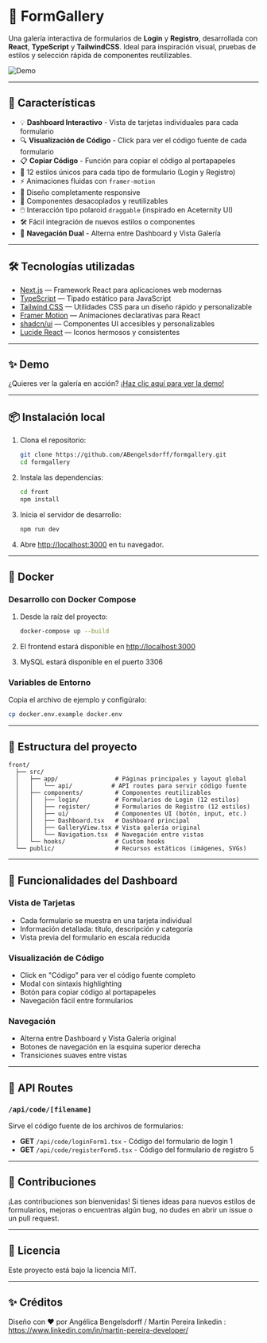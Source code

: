 # 📸 FormGallery

Una galería interactiva de formularios de **Login** y **Registro**, desarrollada con **React**, **TypeScript** y **TailwindCSS**. Ideal para inspiración visual, pruebas de estilos y selección rápida de componentes reutilizables.

![Demo](./front/public/demo.png)

---

## 🚀 Características

- 💡 **Dashboard Interactivo** - Vista de tarjetas individuales para cada formulario
- 🔍 **Visualización de Código** - Click para ver el código fuente de cada formulario
- 📋 **Copiar Código** - Función para copiar el código al portapapeles
- 🎨 12 estilos únicos para cada tipo de formulario (Login y Registro)
- ⚡ Animaciones fluidas con `framer-motion`
- 📱 Diseño completamente responsive
- 🧩 Componentes desacoplados y reutilizables
- 🖱️ Interacción tipo polaroid `draggable` (inspirado en Aceternity UI)
- 🛠️ Fácil integración de nuevos estilos o componentes
- 🔄 **Navegación Dual** - Alterna entre Dashboard y Vista Galería

---

## 🛠️ Tecnologías utilizadas

- [Next.js](https://nextjs.org/) — Framework React para aplicaciones web modernas
- [TypeScript](https://www.typescriptlang.org/) — Tipado estático para JavaScript
- [Tailwind CSS](https://tailwindcss.com/) — Utilidades CSS para un diseño rápido y personalizable
- [Framer Motion](https://www.framer.com/motion/) — Animaciones declarativas para React
- [shadcn/ui](https://ui.shadcn.dev/) — Componentes UI accesibles y personalizables
- [Lucide React](https://lucide.dev/) — Iconos hermosos y consistentes

---

## ✨ Demo

¿Quieres ver la galería en acción? [¡Haz clic aquí para ver la demo!](https://formgallery.vercel.app/)

---

## 📦 Instalación local

1. Clona el repositorio:
   ```bash
   git clone https://github.com/ABengelsdorff/formgallery.git
   cd formgallery
   ```

2. Instala las dependencias:
   ```bash
   cd front
   npm install
   ```

3. Inicia el servidor de desarrollo:
   ```bash
   npm run dev
   ```

4. Abre [http://localhost:3000](http://localhost:3000) en tu navegador.

---

## 🐳 Docker

### Desarrollo con Docker Compose

1. Desde la raíz del proyecto:
   ```bash
   docker-compose up --build
   ```

2. El frontend estará disponible en [http://localhost:3000](http://localhost:3000)
3. MySQL estará disponible en el puerto 3306

### Variables de Entorno

Copia el archivo de ejemplo y configúralo:
```bash
cp docker.env.example docker.env
```

---

## 📁 Estructura del proyecto

```
front/
  ├── src/
  │   ├── app/                # Páginas principales y layout global
  │   │   └── api/           # API routes para servir código fuente
  │   ├── components/         # Componentes reutilizables
  │   │   ├── login/          # Formularios de Login (12 estilos)
  │   │   ├── register/       # Formularios de Registro (12 estilos)
  │   │   ├── ui/             # Componentes UI (botón, input, etc.)
  │   │   ├── Dashboard.tsx   # Dashboard principal
  │   │   ├── GalleryView.tsx # Vista galería original
  │   │   └── Navigation.tsx  # Navegación entre vistas
  │   └── hooks/              # Custom hooks
  └── public/                 # Recursos estáticos (imágenes, SVGs)
```

---

## 🎯 Funcionalidades del Dashboard

### Vista de Tarjetas
- Cada formulario se muestra en una tarjeta individual
- Información detallada: título, descripción y categoría
- Vista previa del formulario en escala reducida

### Visualización de Código
- Click en "Código" para ver el código fuente completo
- Modal con sintaxis highlighting
- Botón para copiar código al portapapeles
- Navegación fácil entre formularios

### Navegación
- Alterna entre Dashboard y Vista Galería original
- Botones de navegación en la esquina superior derecha
- Transiciones suaves entre vistas

---

## 🔧 API Routes

### `/api/code/[filename]`
Sirve el código fuente de los archivos de formularios:
- **GET** `/api/code/loginForm1.tsx` - Código del formulario de login 1
- **GET** `/api/code/registerForm5.tsx` - Código del formulario de registro 5

---

## 🤝 Contribuciones

¡Las contribuciones son bienvenidas! Si tienes ideas para nuevos estilos de formularios, mejoras o encuentras algún bug, no dudes en abrir un issue o un pull request.

---

## 📄 Licencia

Este proyecto está bajo la licencia MIT.

---

## ✨ Créditos

Diseño con ❤️ por Angélica Bengelsdorff / Martin Pereira 
linkedin : https://www.linkedin.com/in/martin-pereira-developer/

